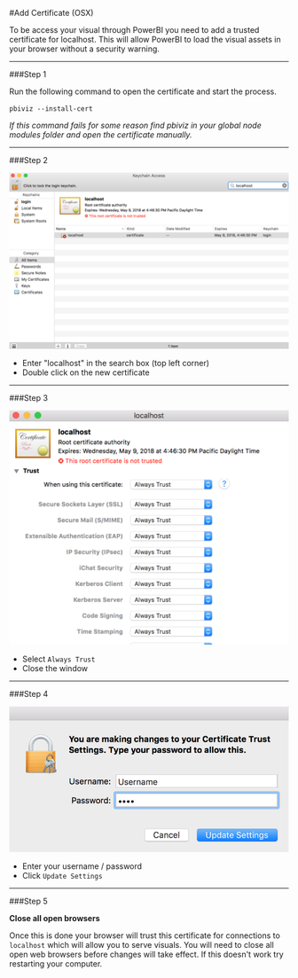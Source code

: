 #Add Certificate (OSX)

To be access your visual through PowerBI you need to add a trusted certificate for localhost. This will allow PowerBI to load the visual assets in your browser without a security warning.

----------

###Step 1

Run the following command to open the certificate and start the process.

```
pbiviz --install-cert
```

*If this command fails for some reason find pbiviz in your global node modules folder and open the certificate manually.*

----------

###Step 2

![](images/mac0.png)

* Enter "localhost" in the search box (top left corner)
* Double click on the new certificate

----------

###Step 3

![](images/mac1.png)

* Select `Always Trust`
* Close the window

----------

###Step 4

![](images/mac2.png)

* Enter your username / password
* Click `Update Settings`

----------

###Step 5

**Close all open browsers**

Once this is done your browser will trust this certificate for connections to `localhost` which will allow you to serve visuals. You will need to close all open web browsers before changes will take effect. If this doesn't work try restarting your computer.